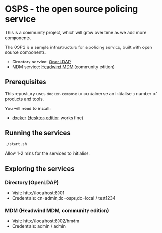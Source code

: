 # OSPS - the open source policing service

This is a community project, which will grow over time as we add more components.

The OSPS is a sample infrastructure for a policing service, built with open source components.

* Directory service: [OpenLDAP](https://www.openldap.org/)
* MDM service: [Headwind MDM](https://h-mdm.com/) (community edition)

## Prerequisites

This repository uses `docker-compose` to containerise an initialise a number of products and tools.

You will need to install:

* [docker](https://www.docker.com/) ([desktop edition](https://www.docker.com/products/docker-desktop) works fine)

## Running the services

```bash
./start.sh
```

Allow 1-2 mins for the services to initialise.

## Exploring the services

### Directory (OpenLDAP)

* Visit: http://localhost:8001
* Credentials: cn=admin,dc=osps,dc=local / test1234

### MDM (Headwind MDM, community edition)

* Visit: http://localhost:8002/hmdm
* Credentials: admin / admin
